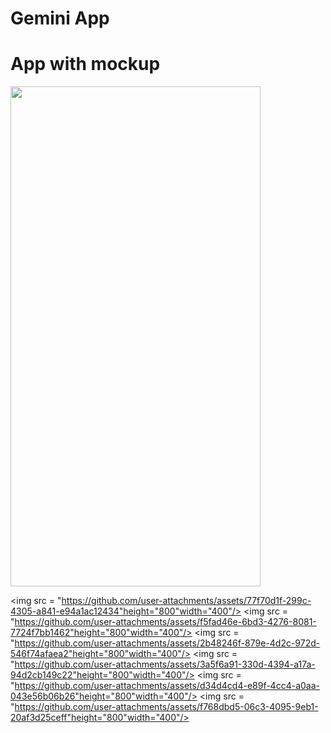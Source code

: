 <h1>Gemini App</h1>

<h1>App with mockup</h1>
<p>
    <img src = "https://github.com/user-attachments/assets/86395b34-f26d-4d77-a839-19e82bdeae3e"height="800"width="400"/>
 
   <img src = "https://github.com/user-attachments/assets/77f70d1f-299c-4305-a841-e94a1ac12434"height="800"width="400"/>
    <img src = "https://github.com/user-attachments/assets/f5fad46e-6bd3-4276-8081-7724f7bb1462"height="800"width="400"/>
     <img src = "https://github.com/user-attachments/assets/2b48246f-879e-4d2c-972d-546f74afaea2"height="800"width="400"/>
      <img src = "https://github.com/user-attachments/assets/3a5f6a91-330d-4394-a17a-94d2cb149c22"height="800"width="400"/>
        <img src = "https://github.com/user-attachments/assets/d34d4cd4-e89f-4cc4-a0aa-043e56b06b26"height="800"width="400"/>
         <img src = "https://github.com/user-attachments/assets/f768dbd5-06c3-4095-9eb1-20af3d25ceff"height="800"width="400"/>

         
        
  
</p>


